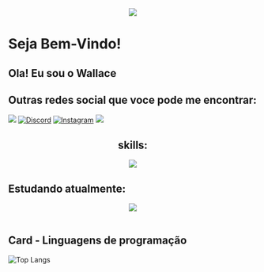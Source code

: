 <!-- Hello -->
<div align="center">
	
<img src="https://readme-typing-svg.herokuapp.com?font=JetBrains+Mono&color=%2336BCF7&size=30&duration=1600&lines=Ch%C3%A0o+th%E1%BA%BF+gi%E1%BB%9Bi!;Hello+World!;%E4%BD%A0%E5%A5%BD%E4%B8%96%E7%95%8C!;%D0%9F%D1%80%D0%B8%D0%B2%D0%B5%D1%82+%D0%BC%D0%B8%D1%80!;%E3%81%93%E3%82%93%E3%81%AB%E3%81%A1%E3%81%AF%E4%B8%96%E7%95%8C!;%EC%95%88%EB%85%95%ED%95%98%EC%84%B8%EC%9A%94!;Bonjour+monde!;Halo+Dunia!;%E0%BA%AA%E0%BA%B0%E2%80%8B%E0%BA%9A%E0%BA%B2%E0%BA%8D%E2%80%8B%E0%BA%94%E0%BA%B5%E2%80%8B%E0%BA%8A%E0%BA%B2%E0%BA%A7%E2%80%8B%E0%BB%82%E0%BA%A5%E0%BA%81!;Hallo+Welt!;%E0%B8%AA%E0%B8%A7%E0%B8%B1%E0%B8%AA%E0%B8%94%E0%B8%B5%E0%B8%8A%E0%B8%B2%E0%B8%A7%E0%B9%82%E0%B8%A5%E0%B8%81;Hola+Mundo">

</div>

# Seja Bem-Vindo! 
## Ola! Eu sou o Wallace


## Outras redes social que voce pode me encontrar:
 <a href="https://www.linkedin.com/in/
wallace-d-araujo" target="_blank"><img src="https://img.shields.io/badge/-LinkedIn-%230077B5?style=for-the-badge&logo=linkedin&logoColor=white" target="_blank"></a> 
 [![Discord](https://img.shields.io/badge/Discord-7289DA?style=for-the-badge&logo=discord&logoColor=white)](https://discord.com/channels/@yokaithefato/)  [![Instagram](https://img.shields.io/badge/-Instagram-%23E4405F?style=for-the-badge&logo=instagram&logoColor=white)](https://www.instagram.com/wall.araujo_/)  <a href = "mailto:wallacewwc2015@gmail.com"><img src="https://img.shields.io/badge/-Gmail-%23333?style=for-the-badge&logo=gmail&logoColor=white" target="_blank"></a>
 
## <center> skills:
<div align="center">
    <img src="https://skillicons.dev/icons?i=java,spring,git,github,idea,vscode" />
</div>

## Estudando atualmente:
<div align="center">
    <img src="https://skillicons.dev/icons?i=nodejs,postgres,mongodb,mysql,postman,react" />
</div>
<br>


## Card - Linguagens de programação 
![Top Langs](https://github-readme-stats-git-masterrstaa-rickstaa.vercel.app/api/top-langs/?username=dev-wallace&bg_color=000&border_color=30A3DC&title_color=E94D5F&text_color=FFF)



